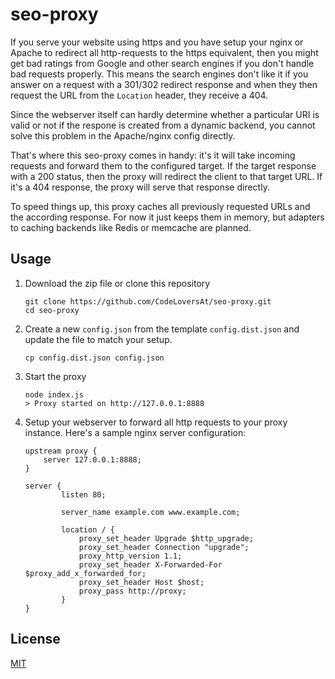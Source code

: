 # seo-proxy

If you serve your website using https and you have setup your nginx or Apache
to redirect all http-requests to the https equivalent, then you might get bad
ratings from Google and other search engines if you don't handle bad requests
properly. This means the search engines don't like it if you answer on a request
with a 301/302 redirect response and when they then request the URL from the
`Location` header, they receive a 404.

Since the webserver itself can hardly determine whether a particular URI
is valid or not if the respone is created from a dynamic backend, you cannot
solve this problem in the Apache/nginx config directly.

That's where this seo-proxy comes in handy: it's it will take incoming requests
and forward them to the configured target. If the target response with a 200
status, then the proxy will redirect the client to that target URL.
If it's a 404 response, the proxy will serve that response directly.

To speed things up, this proxy caches all previously requested URLs and the
according response. For now it just keeps them in memory, but adapters to caching backends like Redis or memcache are planned.

## Usage

1. Download the zip file or clone this repository

    ```shell
    git clone https://github.com/CodeLoversAt/seo-proxy.git
    cd seo-proxy
    ```

2. Create a new `config.json` from the template `config.dist.json` and update the file to match your setup.

    ```shell
    cp config.dist.json config.json
    ```
    
3. Start the proxy

   ```shell
   node index.js
   > Proxy started on http://127.0.0.1:8888
   ```
   
4. Setup your webserver to forward all http requests to your proxy instance. Here's a sample nginx server configuration:

    ```shell
    upstream proxy {
	    server 127.0.0.1:8888;
	}

	server {
	        listen 80;
	        
	        server_name example.com www.example.com;

	        location / {
	            proxy_set_header Upgrade $http_upgrade;
	            proxy_set_header Connection "upgrade";
	            proxy_http_version 1.1;
	            proxy_set_header X-Forwarded-For $proxy_add_x_forwarded_for;
	            proxy_set_header Host $host;
	            proxy_pass http://proxy;
	        }
	}
    ```

## License

[MIT](LICENSE)
